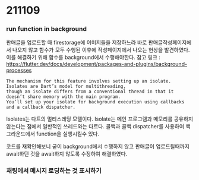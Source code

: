 # 211109
### run function in background
판매글을 업로드할 때 firestorage에 이미지들을 저장하느라 바로 판매글작성페이지에서 나오지 않고
함수가 모두 수행된 이후에 작성페이지에서 나오는 현상을 발견하였다.
이를 해결하기 위해 함수를 background에서 수행해야한다.
참고 링크 : https://flutter.dev/docs/development/packages-and-plugins/background-processes

```
The mechanism for this feature involves setting up an isolate. Isolates are Dart’s model for multithreading,
though an isolate differs from a conventional thread in that it doesn’t share memory with the main program.
You’ll set up your isolate for background execution using callbacks and a callback dispatcher.
```

Isolates는 다트의 멀티스레딩 모델이다. Isolate는 메인 프로그램과 메모리를 공유하지 않는다는 점에서 일반적인 쓰레드와는 다르다.
콜백과 콜백 dispatcher를 사용하여 백그라운드에서 function을 실행시킬수 있다.

코드를 재확인해보니 굳이 background에서 수행하지 않고 판매글이 업로드될때까지 await하던 것을 await하지 않도록 수정하여 해결하였다.


### 채팅에서 메시지 로딩하는 것 표시하기
